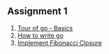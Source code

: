 
## Assignment 1
1. [Tour of go - Basics](https://go.dev/tour/basics)
2. [How to write go](https://go.dev/doc/code)
3. [Implement Fibonacci Closure](https://go.dev/tour/moretypes/26)
